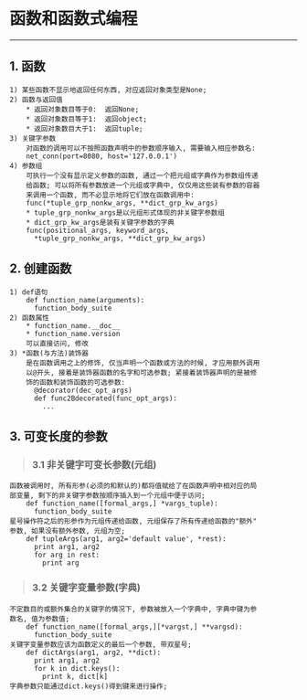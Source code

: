 # **函数和函数式编程**
***


## **1. 函数**
    1) 某些函数不显示地返回任何东西, 对应返回对象类型是None;
    2) 函数与返回值
        * 返回对象数目等于0:  返回None;
        * 返回对象数目等于1:  返回object;
        * 返回对象数目大于1:  返回tuple;
    3) 关键字参数
        对函数的调用可以不按照函数声明中的参数顺序输入, 需要输入相应参数名:
        net_conn(port=8080, host='127.0.0.1')
    4) 参数组
        可执行一个没有显示定义参数的函数, 通过一个把元组或字典作为参数组传递
        给函数; 可以将所有参数放进一个元组或字典中, 仅仅用这些装有参数的容器
        来调用一个函数, 而不必显示地将它们放在函数调用中:
        func(*tuple_grp_nonkw_args, **dict_grp_kw_args)
        * tuple_grp_nonkw_args是以元组形式体现的非关键字参数组
        * dict_grp_kw_args是装有关键字参数的字典
        func(positional_args, keyword_args, 
          *tuple_grp_nonkw_args, **dict_grp_kw_args)



## **2. 创建函数**
    1) def语句
        def function_name(arguments):
          function_body_suite
    2) 函数属性
        * function_name.__doc__
        * function_name.version
        可以直接访问, 修改
    3) *函数(与方法)装饰器
        是在函数调用之上的修饰, 仅当声明一个函数或方法的时候, 才应用额外调用
        以@开头, 接着是装饰器函数的名字和可选参数; 紧接着装饰器声明的是被修
        饰的函数和装饰函数的可选参数:
          @decorator(dec_opt_args)
          def func2Bdecorated(func_opt_args):
            ...




## **3. 可变长度的参数**
> ### **3.1 非关键字可变长参数(元组)**
    函数被调用时, 所有形参(必须的和默认的)都将值赋给了在函数声明中相对应的局
    部变量, 剩下的非关键字参数按顺序插入到一个元组中便于访问;
        def function_name([formal_args,] *vargs_tuple):
          function_body_suite
    星号操作符之后的形参作为元组传递给函数, 元组保存了所有传递给函数的"额外"
    参数, 如果没有额外参数, 元组为空;
        def tupleArgs(arg1, arg2='default value', *rest):
          print arg1, arg2
          for arg in rest:
            print arg 
> ### **3.2 关键字变量参数(字典)**
    不定数目的或额外集合的关键字的情况下, 参数被放入一个字典中, 字典中键为参
    数名, 值为参数值;
        def function_name([formal_args,][*vargst,] **vargsd):
          function_body_suite
    关键字变量参数应该为函数定义的最后一个参数, 带双星号;
        def dictArgs(arg1, arg2, **dict):
          print arg1, arg2
          for k in dict.keys():
            print k, dict[k]
    字典参数只能通过dict.keys()得到键来进行操作;

